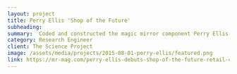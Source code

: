 ```yaml
---
layout: project
title: Perry Ellis 'Shop of the Future'
subheading: 
summary:  Coded and constructed the magic mirror component Perry Ellis' 'Shop of the Future' in Macy's Herald Square
category: Research Engineer
client: The Science Project
image: /assets/media/projects/2015-08-01-perry-ellis/featured.png
link: https://mr-mag.com/perry-ellis-debuts-shop-of-the-future-retail-concept-at-macys-herald-square/
---
```



